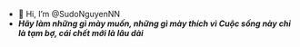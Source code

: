 - 👋 Hi, I’m @SudoNguyenNN
- ***Hãy làm những gì mày muốn, những gì mày thích vì Cuộc sống này chỉ là tạm bợ, cái chết mới là lâu dài***

